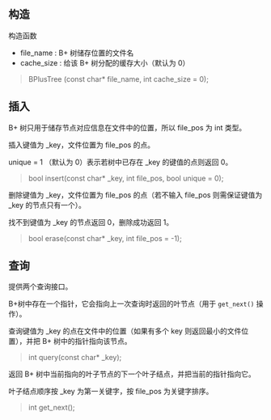 ## 构造
构造函数 

 - file_name : B+ 树储存位置的文件名
- cache_size : 给该 B+ 树分配的缓存大小（默认为 0）

> BPlusTree (const char* file_name, int cache_size = 0);
	
## 插入
B+ 树只用于储存节点对应信息在文件中的位置，所以 file_pos 为 int 类型。

插入键值为 _key，文件位置为 file_pos 的点。

unique = 1 （默认为 0）表示若树中已存在 _key 的键值的点则返回 0。

> bool insert(const char* _key, int file_pos, bool unique = 0);

删除键值为 _key，文件位置为 file_pos 的点（若不输入 file_pos 则需保证键值为 _key 的节点只有一个）。

找不到键值为 _key 的节点返回 0，删除成功返回 1。

> bool erase(const char* _key, int file_pos = -1);

## 查询
提供两个查询接口。

B+树中存在一个指针，它会指向上一次查询时返回的叶节点（用于 `get_next()` 操作）。

查询键值为 _key 的点在文件中的位置（如果有多个 key 则返回最小的文件位置），并把 B+ 树中的指针指向该节点。

> int query(const char* _key);
	
返回 B+ 树中当前指向的叶子节点的下一个叶子结点，并把当前的指针指向它。

叶子结点顺序按 _key  为第一关键字，按 file_pos 为关键字排序。

> int get_next();